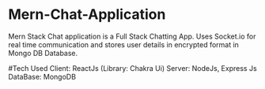 # Mern-Chat-Application
Mern Stack Chat application is a Full Stack Chatting App. Uses Socket.io for real time communication and stores user details in encrypted format in Mongo DB Database.

#Tech Used
 Client: ReactJs (Library: Chakra Ui)
 Server: NodeJs, Express Js
 DataBase: MongoDB
 
